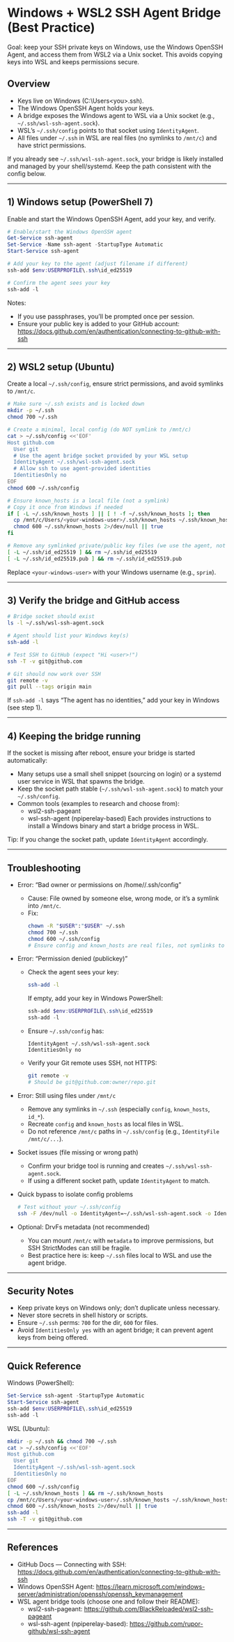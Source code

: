 # Windows + WSL2 SSH Agent Bridge (Best Practice)

Goal: keep your SSH private keys on Windows, use the Windows OpenSSH Agent, and access them from WSL2 via a Unix socket. This avoids copying keys into WSL and keeps permissions secure.

## Overview

- Keys live on Windows (C:\Users\<you>\.ssh).
- The Windows OpenSSH Agent holds your keys.
- A bridge exposes the Windows agent to WSL via a Unix socket (e.g., `~/.ssh/wsl-ssh-agent.sock`).
- WSL’s `~/.ssh/config` points to that socket using `IdentityAgent`.
- All files under `~/.ssh` in WSL are real files (no symlinks to `/mnt/c`) and have strict permissions.

If you already see `~/.ssh/wsl-ssh-agent.sock`, your bridge is likely installed and managed by your shell/systemd. Keep the path consistent with the config below.

---

## 1) Windows setup (PowerShell 7)

Enable and start the Windows OpenSSH Agent, add your key, and verify.

```powershell
# Enable/start the Windows OpenSSH agent
Get-Service ssh-agent
Set-Service -Name ssh-agent -StartupType Automatic
Start-Service ssh-agent

# Add your key to the agent (adjust filename if different)
ssh-add $env:USERPROFILE\.ssh\id_ed25519

# Confirm the agent sees your key
ssh-add -l
```

Notes:
- If you use passphrases, you’ll be prompted once per session.
- Ensure your public key is added to your GitHub account:
  https://docs.github.com/en/authentication/connecting-to-github-with-ssh

---

## 2) WSL2 setup (Ubuntu)

Create a local `~/.ssh/config`, ensure strict permissions, and avoid symlinks to `/mnt/c`.

```bash
# Make sure ~/.ssh exists and is locked down
mkdir -p ~/.ssh
chmod 700 ~/.ssh

# Create a minimal, local config (do NOT symlink to /mnt/c)
cat > ~/.ssh/config <<'EOF'
Host github.com
  User git
  # Use the agent bridge socket provided by your WSL setup
  IdentityAgent ~/.ssh/wsl-ssh-agent.sock
  # Allow ssh to use agent-provided identities
  IdentitiesOnly no
EOF
chmod 600 ~/.ssh/config

# Ensure known_hosts is a local file (not a symlink)
# Copy it once from Windows if needed
if [ -L ~/.ssh/known_hosts ] || [ ! -f ~/.ssh/known_hosts ]; then
  cp /mnt/c/Users/<your-windows-user>/.ssh/known_hosts ~/.ssh/known_hosts 2>/dev/null || true
  chmod 600 ~/.ssh/known_hosts 2>/dev/null || true
fi

# Remove any symlinked private/public key files (we use the agent, not files)
[ -L ~/.ssh/id_ed25519 ] && rm ~/.ssh/id_ed25519
[ -L ~/.ssh/id_ed25519.pub ] && rm ~/.ssh/id_ed25519.pub
```

Replace `<your-windows-user>` with your Windows username (e.g., `sprim`).

---

## 3) Verify the bridge and GitHub access

```bash
# Bridge socket should exist
ls -l ~/.ssh/wsl-ssh-agent.sock

# Agent should list your Windows key(s)
ssh-add -l

# Test SSH to GitHub (expect "Hi <user>!")
ssh -T -v git@github.com

# Git should now work over SSH
git remote -v
git pull --tags origin main
```

If `ssh-add -l` says “The agent has no identities,” add your key in Windows (see step 1).

---

## 4) Keeping the bridge running

If the socket is missing after reboot, ensure your bridge is started automatically:
- Many setups use a small shell snippet (sourcing on login) or a systemd user service in WSL that spawns the bridge.
- Keep the socket path stable (`~/.ssh/wsl-ssh-agent.sock`) to match your `~/.ssh/config`.
- Common tools (examples to research and choose from):
  - wsl2-ssh-pageant
  - wsl-ssh-agent (npiperelay-based)
  Each provides instructions to install a Windows binary and start a bridge process in WSL.

Tip: If you change the socket path, update `IdentityAgent` accordingly.

---

## Troubleshooting

- Error: “Bad owner or permissions on /home/<you>/.ssh/config”
  - Cause: File owned by someone else, wrong mode, or it’s a symlink into `/mnt/c`.
  - Fix:
    ```bash
    chown -R "$USER":"$USER" ~/.ssh
    chmod 700 ~/.ssh
    chmod 600 ~/.ssh/config
    # Ensure config and known_hosts are real files, not symlinks to /mnt/c
    ```

- Error: “Permission denied (publickey)”
  - Check the agent sees your key:
    ```bash
    ssh-add -l
    ```
    If empty, add your key in Windows PowerShell:
    ```powershell
    ssh-add $env:USERPROFILE\.ssh\id_ed25519
    ssh-add -l
    ```
  - Ensure `~/.ssh/config` has:
    ```
    IdentityAgent ~/.ssh/wsl-ssh-agent.sock
    IdentitiesOnly no
    ```
  - Verify your Git remote uses SSH, not HTTPS:
    ```bash
    git remote -v
    # Should be git@github.com:owner/repo.git
    ```

- Error: Still using files under `/mnt/c`
  - Remove any symlinks in `~/.ssh` (especially `config`, `known_hosts`, `id_*`).
  - Recreate `config` and `known_hosts` as local files in WSL.
  - Do not reference `/mnt/c` paths in `~/.ssh/config` (e.g., `IdentityFile /mnt/c/...`).

- Socket issues (file missing or wrong path)
  - Confirm your bridge tool is running and creates `~/.ssh/wsl-ssh-agent.sock`.
  - If using a different socket path, update `IdentityAgent` to match.

- Quick bypass to isolate config problems
  ```bash
  # Test without your ~/.ssh/config
  ssh -F /dev/null -o IdentityAgent=~/.ssh/wsl-ssh-agent.sock -o IdentitiesOnly=no -T -v git@github.com
  ```

- Optional: DrvFs metadata (not recommended)
  - You can mount `/mnt/c` with `metadata` to improve permissions, but SSH StrictModes can still be fragile.
  - Best practice here is: keep `~/.ssh` files local to WSL and use the agent bridge.

---

## Security Notes

- Keep private keys on Windows only; don’t duplicate unless necessary.
- Never store secrets in shell history or scripts.
- Ensure `~/.ssh` perms: `700` for the dir, `600` for files.
- Avoid `IdentitiesOnly yes` with an agent bridge; it can prevent agent keys from being offered.

---

## Quick Reference

Windows (PowerShell):
```powershell
Set-Service ssh-agent -StartupType Automatic
Start-Service ssh-agent
ssh-add $env:USERPROFILE\.ssh\id_ed25519
ssh-add -l
```

WSL (Ubuntu):
```bash
mkdir -p ~/.ssh && chmod 700 ~/.ssh
cat > ~/.ssh/config <<'EOF'
Host github.com
  User git
  IdentityAgent ~/.ssh/wsl-ssh-agent.sock
  IdentitiesOnly no
EOF
chmod 600 ~/.ssh/config
[ -L ~/.ssh/known_hosts ] && rm ~/.ssh/known_hosts
cp /mnt/c/Users/<your-windows-user>/.ssh/known_hosts ~/.ssh/known_hosts 2>/dev/null || true
chmod 600 ~/.ssh/known_hosts 2>/dev/null || true
ssh-add -l
ssh -T -v git@github.com
```

---

## References

- GitHub Docs — Connecting with SSH:
  https://docs.github.com/en/authentication/connecting-to-github-with-ssh
- Windows OpenSSH Agent:
  https://learn.microsoft.com/windows-server/administration/openssh/openssh_keymanagement
- WSL agent bridge tools (choose one and follow their README):
  - wsl2-ssh-pageant: https://github.com/BlackReloaded/wsl2-ssh-pageant
  - wsl-ssh-agent (npiperelay-based): https://github.com/rupor-github/wsl-ssh-agent
